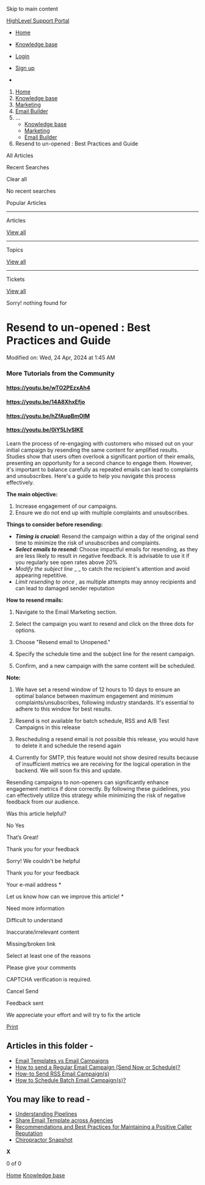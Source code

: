 Skip to main content

[ HighLevel Support Portal ](https://help.gohighlevel.com)

  * [ Home ](/support/home)
  * [ Knowledge base ](/support/solutions)

  * [Login](/support/login)
  * [Sign up](/support/signup)
  * 

  1. [Home](/support/home)
  2. [Knowledge base](/support/solutions)
  3. [Marketing](/support/solutions/48000449565)
  4. [Email Builder](/support/solutions/folders/48000676548)
  5. ... 
     * [Knowledge base](/support/solutions)
     * [Marketing](/support/solutions/48000449565)
     * [Email Builder](/support/solutions/folders/48000676548)
  6. Resend to un-opened : Best Practices and Guide

All  Articles 

Recent Searches

Clear all

No recent searches

Popular Articles

* * *

Articles

[View all](/support/search/solutions)

* * *

Topics

[View all](/support/search/topics)

* * *

Tickets

[View all](/support/search/tickets)

Sorry! nothing found for   

# Resend to un-opened : Best Practices and Guide

Modified on: Wed, 24 Apr, 2024 at 1:45 AM

### **More Tutorials from the Community**

#### <https://youtu.be/wTO2PEzxAh4>

#### <https://youtu.be/14A8XhxEfjo>

#### <https://youtu.be/hZfAupBmOIM>

#### <https://youtu.be/0iY5LIvSIKE>

Learn the process of re-engaging with customers who missed out on your initial campaign by resending the same content for amplified results.  
Studies show that users often overlook a significant portion of their emails, presenting an opportunity for a second chance to engage them. However, it's important to balance carefully as repeated emails can lead to complaints and unsubscribes. Here's a guide to help you navigate this process effectively.  
  
**The main objective:**

  1. Increase engagement of our campaigns.
  2. Ensure we do not end up with multiple complaints and unsubscribes.

**Things to consider before resending:**

  * **_Timing is crucial:_**  Resend the campaign within a day of the original send time to minimize the risk of unsubscribes and complaints.
  * **_Select emails to resend:_**  Choose impactful emails for resending, as they are less likely to result in negative feedback. It is advisable to use it if you regularly see open rates above 20%
  * _Modify the subject line_ _ _ to catch the recipient's attention and avoid appearing repetitive.
  * _Limit resending to once_ _,_ as multiple attempts may annoy recipients and can lead to damaged sender reputation

**How to resend rmails:**

  1. Navigate to the Email Marketing section.

  2. Select the campaign you want to resend and click on the three dots for options.  

  3. Choose "Resend email to Unopened."  

  4. Specify the schedule time and the subject line for the resent campaign.  

  5. Confirm, and a new campaign with the same content will be scheduled.  

**Note:**

  1. We have set a resend window of 12 hours to 10 days to ensure an optimal balance between maximum engagement and minimum complaints/unsubscribes, following industry standards. It's essential to adhere to this window for best results.

  2. Resend is not available for batch schedule, RSS and A/B Test Campaigns in this release

  3. Rescheduling a resend email is not possible this release, you would have to delete it and schedule the resend again

  4. Currently for SMTP, this feature would not show desired results because of insufficient metrics we are receiving for the logical operation in the backend. We will soon fix this and update. 

Resending campaigns to non-openers can significantly enhance engagement metrics if done correctly. By following these guidelines, you can effectively utilize this strategy while minimizing the risk of negative feedback from our audience.

Was this article helpful?

No  Yes 

That’s Great!

Thank you for your feedback

Sorry! We couldn't be helpful

Thank you for your feedback

Your e-mail address *

Let us know how can we improve this article! *

Need more information 

Difficult to understand 

Inaccurate/irrelevant content 

Missing/broken link 

Select at least one of the reasons 

Please give your comments 

CAPTCHA verification is required. 

Cancel  Send 

Feedback sent

We appreciate your effort and will try to fix the article

[Print](javascript:print\(\))

## Articles in this folder -

  * [Email Templates vs Email Campaigns](/support/solutions/articles/48001215255-email-templates-vs-email-campaigns)
  * [How to send a Regular Email Campaign (Send Now or Schedule)?](/support/solutions/articles/48001215263-how-to-send-a-regular-email-campaign-send-now-or-schedule-)
  * [How-to Send RSS Email Campaign(s)](/support/solutions/articles/48001215372-how-to-send-rss-email-campaign-s-)
  * [How to Schedule Batch Email Campaign(s)?](/support/solutions/articles/48001215379-how-to-schedule-batch-email-campaign-s-)

## You may like to read -

  * [Understanding Pipelines](/support/solutions/articles/155000001982-understanding-pipelines)
  * [Share Email Template across Agencies](/support/solutions/articles/155000002945-share-email-template-across-agencies)
  * [Recommendations and Best Practices for Maintaining a Positive Caller Reputation](/support/solutions/articles/155000002944-recommendations-and-best-practices-for-maintaining-a-positive-caller-reputation)
  * [Chiropractor Snapshot](/support/solutions/articles/48001079554-chiropractor-snapshot)

**X**

0 of 0 []()

[Home](/support/home) [Knowledge base](/support/solutions)
